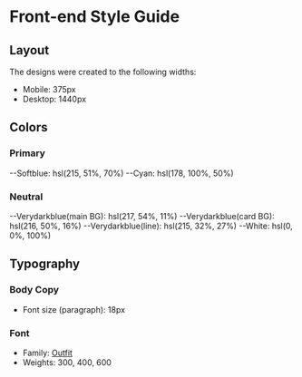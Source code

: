 # Front-end Style Guide

## Layout

The designs were created to the following widths:

- Mobile: 375px
- Desktop: 1440px

## Colors

### Primary

--Softblue: hsl(215, 51%, 70%)
--Cyan: hsl(178, 100%, 50%)

### Neutral

--Verydarkblue(main BG): hsl(217, 54%, 11%)
--Verydarkblue(card BG): hsl(216, 50%, 16%)
--Verydarkblue(line): hsl(215, 32%, 27%)
--White: hsl(0, 0%, 100%)

## Typography

### Body Copy

- Font size (paragraph): 18px

### Font

- Family: [Outfit](https://fonts.google.com/specimen/Outfit)
- Weights: 300, 400, 600
